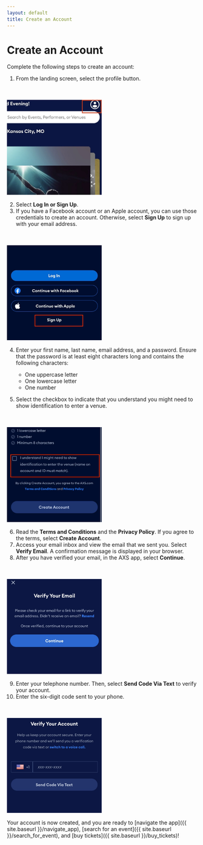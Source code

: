 ```yaml
---
layout: default
title: Create an Account
---
```


# Create an Account

Complete the following steps to create an account:

1. From the landing screen, select the profile button.
<br />
<br />
<img src="create_an_account_step_1.jpg"
  alt="Step 1"  width="250"/>

2. Select **Log In or Sign Up**.
3. If you have a Facebook account or an Apple account, you can use those credentials to create an account. Otherwise, select **Sign Up** to sign up with your email address.
<br />
<br />
<img src="create_an_account_step_3.jpg"
  alt="Step 3"  width="250"/>

4. Enter your first name, last name, email address, and a password. Ensure that the password is at least eight characters long and contains the following characters:
   - One uppercase letter
   - One lowercase letter
   - One number


5. Select the checkbox to indicate that you understand you might need to show identification to enter a venue.
<br />
<br />
<img src="create_an_account_step_5.jpg"
  alt="Step 5"  width="250"/>

6. Read the **Terms and Conditions** and the **Privacy Policy**. If you agree to the terms, select **Create Account**.
7. Access your email inbox and view the email that we sent you. Select **Verify Email**. A confirmation message is displayed in your browser.
8. After you have verified your email, in the AXS app, select **Continue**.
<br />
<br />
<img src="create_an_account_step_8.jpg"
  alt="Step 8"  width="250"/>

9. Enter your telephone number. Then, select **Send Code Via Text** to verify your account.
10. Enter the six-digit code sent to your phone.
<br />
<br />
<img src="create_an_account_step_10.jpg"
  alt="Step 10"  width="250"/>


Your account is now created, and you are ready to [navigate the app]({{ site.baseurl }}/navigate_app), [search for an event]({{ site.baseurl }}/search_for_event), and [buy tickets]({{ site.baseurl }}/buy_tickets)!